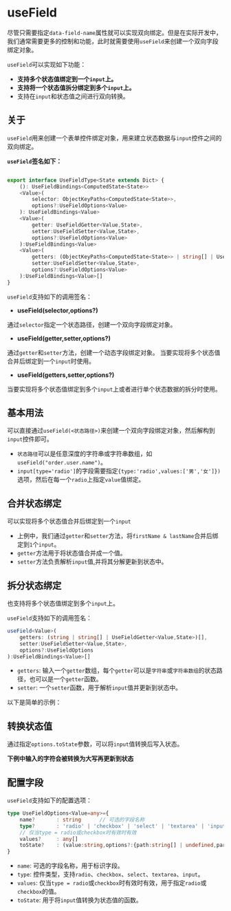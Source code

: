 # useField

尽管只需要指定`data-field-name`属性就可以实现双向绑定。但是在实际开发中，我们通常需要更多的控制和功能，此时就需要使用`useField`来创建一个双向字段绑定对象。

`useField`可以实现如下功能：

- **支持多个状态值绑定到一个`input`上。**
- **支持将一个状态值拆分绑定到多个`input`上。**
- 支持在`input`和状态值之间进行双向转换。


## 关于

`useField`用来创建一个表单控件绑定对象，用来建立状态数据与`input`控件之间的双向绑定。

**`useField`签名如下：**

```ts

export interface UseFieldType<State extends Dict> {
    (): UseFieldBindings<ComputedState<State>>
    <Value>(
        selector: ObjectKeyPaths<ComputedState<State>>,
        options?:UseFieldOptions<Value>
    ): UseFieldBindings<Value>
    <Value>(
        getter: UseFieldGetter<Value,State>,
        setter:UseFieldSetter<Value,State>,
        options?:UseFieldOptions<Value>
    ):UseFieldBindings<Value>
    <Value>(
        getters: (ObjectKeyPaths<ComputedState<State>> | string[] | UseFieldGetter<Value,State>)[],
        setter:UseFieldSetter<Value,State>,
        options?:UseFieldOptions<Value>
    ):UseFieldBindings<Value>[]
}
```

`useField`支持如下的调用签名：

- **useField(selector,options?)**

通过`selector`指定一个状态路径，创建一个双向字段绑定对象。

- **useField(getter,setter,options?)**

通过`getter`和`setter`方法，创建一个动态字段绑定对象。
当要实现将多个状态值合并后绑定到一个`input`时使用。

- **useField(getters,setter,options?)**
 
当要实现将多个状态值绑定到多个`input`上或者进行单个状态数据的拆分时使用。
 

## 基本用法

可以直接通过`useField(<状态路径>)`来创建一个双向字段绑定对象，然后解构到`input`控件即可。

<demo react="form/field/useFieldBase.tsx"/>
 
- `状态路径`可以是任意深度的字符串或字符串数组，如`useField("order.user.name")`。
- `input[type='radio']`的字段需要指定`{type:'radio',values:['男','女']})`选项，然后在每一个`radio`上指定`value`值绑定。


## 合并状态绑定

可以实现将多个状态值合并后绑定到一个`input`

<demo react="form/field/useFieldCombo.tsx"/>

- 上例中，我们通过`getter`和`setter`方法，将`firstName & lastName`合并后绑定到`1`个`input`。
- `getter`方法用于将状态值合并成一个值。
- `setter`方法负责解析`input`值,并将其分解更新到状态中。

 
## 拆分状态绑定

也支持将多个状态值绑定到多个`input`上。

`useField`支持如下的调用签名：

```ts
useField<Value>(
    getters: (string | string[] | UseFieldGetter<Value,State>)[],
    setter:UseFieldSetter<Value,State>,
    options?:UseFieldOptions
):UseFieldBindings<Value>[]
```

- `getters`:  输入一个`getter`数组，每个`getter`可以是`字符串`或`字符串数组`的状态路径，也可以是一个`getter`函数。
- `setter`:  一个`setter`函数，用于解析`input`值并更新到状态中。

以下是简单的示例：

<demo react="form/field/useFieldIpAddress.tsx"/>

## 转换状态值

通过指定`options.toState`参数，可以将`input`值转换后写入状态。

**下例中输入的字符会被转换为大写再更新到状态**

<demo react="form/field/useFieldToState.tsx"
  title="将输入字符全部转换为大写"
/>


## 配置字段

`useField`支持如下的配置选项：

```ts 
type UseFieldOptions<Value=any>={
    name?       : string      // 可选的字段名称    
    type?       : 'radio' | 'checkbox' | 'select' | 'textarea' | 'input'
    // 仅当type = radio或checkbox时有效时有效
    values?     : any[] 
    toState?    : (value:string,options?:{path:string[] | undefined,part:number})=>Value    // 将数据更新到状态中时调用进行转换
}
```

- `name`:  可选的字段名称，用于标识字段。
- `type`:  控件类型，支持`radio`、`checkbox`、`select`、`textarea`、`input`。
- `values`:  仅当`type = radio`或`checkbox`时有效时有效，用于指定`radio`或`checkbox`的值。
- `toState`:  用于将`input`值转换为状态值的函数。


